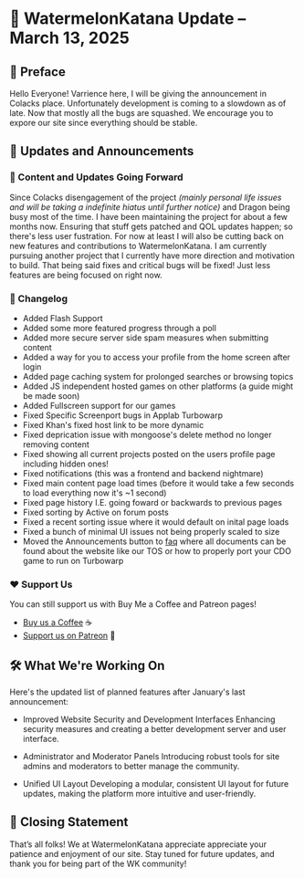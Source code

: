 # 🌟 WatermelonKatana Update – March 13, 2025

## 🌟 Preface

Hello Everyone! Varrience here, I will be giving the announcement in Colacks place.
Unfortunately development is coming to a slowdown as of late. Now that mostly all the bugs are squashed. We encourage you to expore our site since everything should be stable.

## 🚨 Updates and Announcements

### 🤔 Content and Updates Going Forward
Since Colacks disengagement of the project *(mainly personal life issues and will be taking a indefinite hiatus until further notice)* and Dragon being busy most of the time. I have been maintaining the project for about a few months now. Ensuring that stuff gets patched and QOL updates happen; so there's less user fustration. For now at least I will also be cutting back on new features and contributions to WatermelonKatana. I am currently pursuing another project that I currently have more direction and motivation to build. That being said fixes and critical bugs will be fixed! Just less features are being focused on right now.

### 🎉 Changelog
- Added Flash Support
- Added some more featured progress through a poll
- Added more secure server side spam measures when submitting content
- Added a way for you to access your profile from the home screen after login
- Added page caching system for prolonged searches or browsing topics
- Added JS independent hosted games on other platforms (a guide might be made soon)
- Added Fullscreen support for our games
- Fixed Specific Screenport bugs in Applab Turbowarp
- Fixed Khan's fixed host link to be more dynamic
- Fixed deprication issue with mongoose's delete method no longer removing content
- Fixed showing all current projects posted on the users profile page including hidden ones!
- Fixed notifications (this was a frontend and backend nightmare)
- Fixed main content page load times (before it would take a few seconds to load everything now it's ~1 second)
- Fixed page history I.E. going foward or backwards to previous pages
- Fixed sorting by Active on forum posts
- Fixed a recent sorting issue where it would default on inital page loads
- Fixed a bunch of minimal UI issues not being properly scaled to size
- Moved the Announcements button to [faq](https://watermelonkatana.com/faq) where all documents can be found about the website like our TOS or how to properly port your CDO game to run on Turbowarp

### ❤️ Support Us

You can still support us with Buy Me a Coffee and Patreon pages!

- [Buy us a Coffee](https://buymeacoffee.com/watermelonkatana) ☕
- [Support us on Patreon](https://patreon.com/watermelonkatana) 🌟

## 🛠️ What We're Working On

Here's the updated list of planned features after January's last announcement:

- Improved Website Security and Development Interfaces
Enhancing security measures and creating a better development server and user interface.

- Administrator and Moderator Panels
Introducing robust tools for site admins and moderators to better manage the community.

- Unified UI Layout
Developing a modular, consistent UI layout for future updates, making the platform more intuitive and user-friendly.

## 💬 Closing Statement

That’s all folks! We at WatermelonKatana appreciate appreciate your patience and enjoyment of our site. Stay tuned for future updates, and thank you for being part of the WK community!